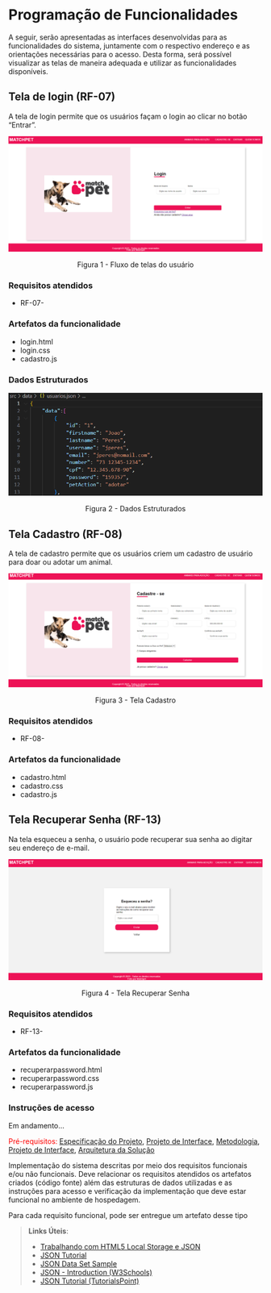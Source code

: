 # Programação de Funcionalidades

A seguir, serão apresentadas as interfaces desenvolvidas para as funcionalidades do sistema, juntamente com o respectivo endereço e as orientações necessárias para o acesso. Desta forma, será possível visualizar as telas de maneira adequada e utilizar as funcionalidades disponíveis.   

## Tela de login (RF-07)   
A tela de login permite que os usuários façam o login ao clicar no botão “Entrar”.   

![Tela Login](/src/imagens/tela-login.PNG)
<center>Figura 1 - Fluxo de telas do usuário </center>  

### Requisitos atendidos 
- RF-07-   
### Artefatos da funcionalidade   
- login.html
- login.css
- cadastro.js  
### Dados Estruturados   

![Dados Estruturados](/src/imagens/dados-estruturados.PNG)
<center>Figura 2 - Dados Estruturados </center> 

## Tela Cadastro (RF-08)   

A tela de cadastro permite que os usuários criem um cadastro de usuário para doar ou adotar um animal.  

![Tela Cadastro](/src/imagens/tela-cadastro-funcionalidade.PNG)
<center> Figura 3 - Tela Cadastro </center> 

### Requisitos atendidos 
- RF-08-   
### Artefatos da funcionalidade   
- cadastro.html
- cadastro.css 
- cadastro.js  

## Tela Recuperar Senha (RF-13)   

Na tela esqueceu a senha, o usuário pode recuperar sua senha ao digitar seu endereço de e-mail.  

![Tela Recuperar Senha](/src/imagens/recuperar-senha.PNG)
<center> Figura 4 - Tela Recuperar Senha </center> 

### Requisitos atendidos 
- RF-13-   
### Artefatos da funcionalidade   
- recuperarpassword.html
- recuperarpassword.css 
- recuperarpassword.js 


### Instruções de acesso  
Em andamento...


<span style="color:red">Pré-requisitos: <a href="2-Especificação do Projeto.md"> Especificação do Projeto</a></span>, <a href="3-Projeto de Interface.md"> Projeto de Interface</a>, <a href="4-Metodologia.md"> Metodologia</a>, <a href="3-Projeto de Interface.md"> Projeto de Interface</a>, <a href="5-Arquitetura da Solução.md"> Arquitetura da Solução</a>

Implementação do sistema descritas por meio dos requisitos funcionais e/ou não funcionais. Deve relacionar os requisitos atendidos os artefatos criados (código fonte) além das estruturas de dados utilizadas e as instruções para acesso e verificação da implementação que deve estar funcional no ambiente de hospedagem.

Para cada requisito funcional, pode ser entregue um artefato desse tipo

> **Links Úteis**:
>
> - [Trabalhando com HTML5 Local Storage e JSON](https://www.devmedia.com.br/trabalhando-com-html5-local-storage-e-json/29045)
> - [JSON Tutorial](https://www.w3resource.com/JSON)
> - [JSON Data Set Sample](https://opensource.adobe.com/Spry/samples/data_region/JSONDataSetSample.html)
> - [JSON - Introduction (W3Schools)](https://www.w3schools.com/js/js_json_intro.asp)
> - [JSON Tutorial (TutorialsPoint)](https://www.tutorialspoint.com/json/index.htm)
